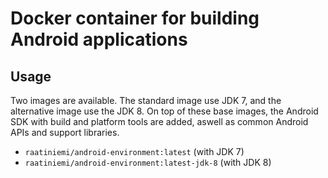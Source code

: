 # Docker container for building Android applications

## Usage
Two images are available. The standard image use JDK 7, and the alternative
image use the JDK 8. On top of these base images, the Android SDK with build and
platform tools are added, aswell as common Android APIs and support libraries.

* `raatiniemi/android-environment:latest` (with JDK 7)
* `raatiniemi/android-environment:latest-jdk-8` (with JDK 8)
